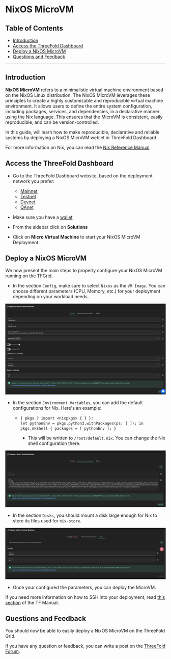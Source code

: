 <h1> NixOS MicroVM </h1>

<h2> Table of Contents </h2>

- [Introduction](#introduction)
- [Access the ThreeFold Dashboard](#access-the-threefold-dashboard)
- [Deploy a NixOS MicroVM](#deploy-a-nixos-microvm)
- [Questions and Feedback](#questions-and-feedback)

***

## Introduction

__NixOS MicroVM__ refers to a minimalistic virtual machine environment based on the NixOS Linux distribution.
The NixOS MicroVM leverages these principles to create a highly customizable and reproducible virtual machine environment. It allows users to define the entire system configuration, including packages, services, and dependencies, in a declarative manner using the Nix language. This ensures that the MicroVM is consistent, easily reproducible, and can be version-controlled.

In this guide, will learn how to make reproducible, declarative and reliable systems by deploying a NixOS MicroVM weblet in ThreeFold Dashboard.

For more information on Nix, you can read the [Nix Reference Manual](https://nixos.org/manual/nix/stable/).

## Access the ThreeFold Dashboard

* Go to the ThreeFold Dashboard website, based on the deployment network you prefer:
  * [Mainnet](https://dashboard.grid.tf)
  * [Testnet](https://dashboard.test.grid.tf)
  * [Devnet](https://dashboard.dev.grid.tf)
  * [QAnet](https://dashboard.qa.grid.tf)

* Make sure you have a [wallet](../wallet_connector.md)
* From the sidebar click on **Solutions**
* Click on **Micro Virtual Machine** to start your NixOS MicroVM Deployment



## Deploy a NixOS MicroVM

We now present the main steps to properly configure your NixOS MicroVM running on the TFGrid.

* In the section `Config`, make sure to select `Nixos` as the `VM Image`. You can choose different parameters (CPU, Memory, etc.) for your deployment depending on your workload needs. 

![](./img/nxios-micro1.png)

* In the section `Environment Variables`, you can add the default configurations for Nix. Here's an example:
  * ```
    { pkgs ? import <nixpkgs> { } }:
    let pythonEnv = pkgs.python3.withPackages(ps: [ ]); in pkgs.mkShell { packages = [ pythonEnv ]; }
    ```
    * This will be written to `/root/default.nix`. You can change the Nix shell configuration there.

![](./img/nixos-micro2.png)

* In the section `Disks`, you should mount a disk large enough for Nix to store its files used for `nix-store`.
  
![](./img/nixos-micro3.png)

* Once your configured the parameters, you can deploy the MicroVM.

If you need more information on how to SSH into your deployment, read [this section](../../system_administrators/getstarted/tfgrid3_getstarted.md) of the TF Manual.



## Questions and Feedback

You should now be able to easily deploy a NixOS MicroVM on the ThreeFold Grid.

If you have any question or feedback, you can write a post on the [ThreeFold Forum](http://forum.threefold.io/).